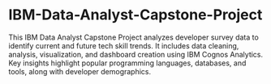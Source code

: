 # IBM-Data-Analyst-Capstone-Project
This IBM Data Analyst Capstone Project analyzes developer survey data to identify current and future tech skill trends. It includes data cleaning, analysis, visualization, and dashboard creation using IBM Cognos Analytics. Key insights highlight popular programming languages, databases, and tools, along with developer demographics.
